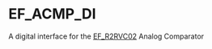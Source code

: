 # EF_ACMP_DI
A digital interface for the [EF_R2RVC02](https://github.com/efabless/EF_R2RVC02/tree/main) Analog Comparator
